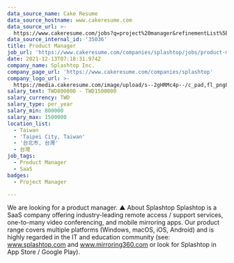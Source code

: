 ```yaml
---
data_source_name: Cake Resume
data_source_hostname: www.cakeresume.com
data_source_url: >-
  https://www.cakeresume.com/jobs?q=project%20manager&refinementList%5Blang_name%5D%5B0%5D=English&refinementList%5Bsalary_type%5D=per_year&range%5Bsalary_range%5D%5Bmin%5D=1000000&page=2
data_source_internal_id: '35036'
title: Product Manager
job_url: 'https://www.cakeresume.com/companies/splashtop/jobs/product-manager-fc9454'
date: 2021-12-13T07:18:31.974Z
company_name: Splashtop Inc.
company_page_url: 'https://www.cakeresume.com/companies/splashtop'
company_logo_url: >-
  https://media.cakeresume.com/image/upload/s--2gHRMc4p--/c_pad,fl_png8,h_200,w_200/v1577246016/q3dazcv6tw7gx2xygu4y.png
salary_text: TWD800000 - TWD1500000
salary_currency: TWD
salary_type: per_year
salary_min: 800000
salary_max: 1500000
location_list:
  - Taiwan
  - 'Taipei City, Taiwan'
  - '台北市, 台灣'
  - 台灣
job_tags:
  - Product Manager
  - SaaS
badges:
  - Project Manager

---
```


We are looking for a product manager. ▲ About Splashtop Splashtop is a SaaS company offering industry-leading remote access / support services, one-to-many video conferencing, and mobile mirroring apps. Our product range covers multiple platforms (Windows, macOS, iOS, Android) and is highly regarded in the IT and education community (see: www.splashtop.com and www.mirroring360.com or look for Splashtop in App Store / Google Play).